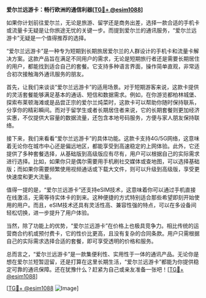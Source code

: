 **爱尔兰远游卡：畅行欧洲的通信利器[[TG💪+ @esim1088](https://t.me/s/esim1088)]**

如果你计划前往爱尔兰，无论是旅游、留学还是商务出差，选择一款合适的手机卡或流量卡无疑是让你旅途无忧的关键一步。而提到爱尔兰的通讯服务，“爱尔兰远游卡”无疑是一个值得推荐的选择。

“爱尔兰远游卡”是一种专为短期到长期旅居爱尔兰的人群设计的手机卡和流量卡解决方案。这款产品旨在满足不同用户的需求，无论是短期旅行者还是需要长期居住的用户，都能找到适合自己的套餐。它支持多种语言界面，操作简单直观，非常适合初次接触海外通讯服务的朋友。

首先，让我们来谈谈“爱尔兰远游卡”的适用场景。对于短期游客来说，这款卡提供的灵活套餐能够满足基本的通话、短信和数据需求。例如，在你游览都柏林城堡、探索布莱顿海滩或是品尝正宗的爱尔兰炖菜时，这款卡可以帮助你随时保持联系，分享你的精彩瞬间。而对于留学生或者长期居住者来说，它的长期套餐则更加经济实惠，不仅提供大容量的数据流量，还包含本地号码服务，方便与家人朋友保持联络。

接下来，我们来看看“爱尔兰远游卡”的具体功能。这款卡支持4G/5G网络，这意味着无论你在城市中心还是偏远地区，都能享受到高速稳定的上网体验。此外，它还提供了多种套餐选择，从基础版到高级版应有尽有，用户可以根据自己的实际需求进行选择。比如，如果你只是偶尔需要用手机刷社交媒体或查地图，可以选择基础版；而如果你需要频繁使用视频通话或下载大文件，则可以升级到高级版，享受更快速度和更大流量。

值得一提的是，“爱尔兰远游卡”还支持eSIM技术，这意味着你可以通过手机直接在线激活，无需等待实体卡的到来。这种便捷的方式特别适合那些希望即刻开始使用的用户。而且，eSIM技术还具有灵活性高、兼容性强的特点，可以在多设备间轻松切换，进一步提升了用户体验。

当然，除了功能上的优势，“爱尔兰远游卡”在价格上也极具竞争力。相比传统的运营商合约机或预付费卡，它的性价比更高，且没有复杂的合同条款。用户只需根据自己的实际需求选择合适的套餐，即可享受透明的价格和服务。

总而言之，“爱尔兰远游卡”是一款集便利性、实用性于一体的通讯产品。无论你是想在爱尔兰短暂逗留，还是打算在这里长期生活，“爱尔兰远游卡”都能为你提供稳定可靠的通讯保障。还在犹豫什么？赶紧为自己或亲友准备一张吧！[[TG💪+ @esim1088](https://t.me/s/esim1088)]

[[TG💪+ @esim1088](https://t.me/s/esim1088) ![Image](https://i.postimg.cc/4NQfJmqS/Snipaste-2025-05-13-00-14-12.png)]